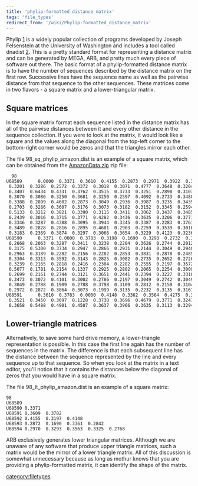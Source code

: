 ```yaml
---
title: 'phylip-formatted distance matrix'
tags: 'file_types'
redirect_from: '/wiki/Phylip-formatted_distance_matrix'
---
```

Phylip [1](https://evolution.genetics.washington.edu/phylip.html) is a
widely popular collection of programs developed by Joseph Felsenstein at
the University of Washington and includes a tool called dnadist
[2](https://evolution.genetics.washington.edu/phylip/doc/dnadist.html).
This is a pretty standard format for representing a distance matrix and
can be generated by MEGA, ARB, and pretty much every piece of software
out there. The basic format of a phylip-formatted distance matrix is to
have the number of sequences described by the distance matrix on the
first row. Successive lines have the sequence name as well as the
pairwise distance from that sequence to the other sequences. These
matrices come in two flavors - a square matrix and a lower-triangular
matrix.

## Square matrices

In the square matrix format each sequence listed in the distance matrix
has all of the pairwise distances between it and every other distance in
the sequence collection. If you were to look at the matrix, it would
look like a square and the values along the diagonal from the top-left
corner to the bottom-right corner would be zeros and that the triangles
mirror each other.

The file 98\_sq\_phylip\_amazon.dist is an example of a square matrix,
which can be obtained from the [
AmazonData.zip](https://mothur.s3.us-east-2.amazonaws.com/wiki/amazondata.zip) zip file:

      98
    U68589      0.0000  0.3371  0.3610  0.4155  0.2873  0.2971  0.3922  0.3093
     0.3201  0.3286  0.2572  0.3372  0.3018  0.3071  0.4777  0.3648  0.3204
     0.3407  0.6434  0.4331  0.3762  0.3515  0.3733  0.3251  0.2890  0.3103
     0.3070  0.3086  0.3250  0.3681  0.3250  0.2597  0.4092  0.2733  0.3488
     0.3388  0.2899  0.4602  0.2873  0.3049  0.2936  0.3987  0.3235  0.3439
     0.2703  0.3286  0.3607  0.3176  0.3073  0.3182  0.3152  0.3345  0.2594
     0.5133  0.3212  0.3821  0.3390  0.3115  0.3411  0.3062  0.3437  0.3485
     0.2439  0.3016  0.3715  0.3771  0.4282  0.3436  0.3635  0.3206  0.3771
     0.3346  0.3287  0.4388  0.3095  0.3944  0.3345  0.3387  0.2283  0.3761
     0.3489  0.2828  0.2816  0.2895  0.4601  0.2903  0.2259  0.3539  0.3016
     0.3183  0.2369  0.3874  0.3297  0.3066  0.3654  0.3229  0.4123  0.3236
    U68590      0.3371  0.0000  0.3783  0.3198  0.1690  0.3293  0.2732  0.3127
     0.2668  0.2063  0.3287  0.3411  0.3238  0.2204  0.3626  0.2744  0.2012
     0.3175  0.5300  0.3734  0.2947  0.2866  0.2931  0.2144  0.3049  0.2940
     0.2963  0.3189  0.2282  0.2156  0.2282  0.2853  0.3831  0.2878  0.2485
     0.3304  0.3313  0.3592  0.3143  0.2825  0.3082  0.2735  0.2652  0.2726
     0.3239  0.2165  0.2818  0.2416  0.2304  0.2282  0.2555  0.2197  0.3572
     0.5077  0.1781  0.2154  0.1337  0.2925  0.2802  0.2065  0.2254  0.3009
     0.2699  0.2161  0.2744  0.3121  0.3651  0.2441  0.2394  0.3227  0.3310
     0.3473  0.3072  0.4101  0.3002  0.2786  0.2197  0.3049  0.2742  0.3049
     0.3049  0.2788  0.1909  0.2788  0.3798  0.3109  0.2812  0.2159  0.3104
     0.2972  0.2872  0.3864  0.3073  0.1999  0.3135  0.2232  0.3135  0.3167
    U68591      0.3610  0.3783  0.0000  0.4148  0.3362  0.3564  0.4275  0.3227
     0.3521  0.3450  0.3697  0.1228  0.3730  0.3696  0.4679  0.3771  0.3241
     0.3658  0.5488  0.4901  0.4507  0.3637  0.3966  0.3635  0.3113  0.3294

## Lower-triangle matrices

Alternatively, to save some hard drive memory, a lower-triangle
representation is possible. In this case the first line again has the
number of sequences in the matrix. The difference is that each
subsequent line has the distance between the sequence represented by the
line and every sequence up to that sequence. So when you look at the
matrix in a text editor, you'll notice that it contains the distances
below the diagonal of zeros that you would have in a square matrix.

The file 98\_lt\_phylip\_amazon.dist is an example of a square matrix:

    98
    U68589
    U68590 0.3371
    U68591 0.3609  0.3782
    U68592 0.4155  0.3197  0.4148
    U68593 0.2872  0.1690  0.3361  0.2842
    U68594 0.2970  0.3293  0.3563  0.3325  0.2768

ARB exclusively generates lower triangular matrices. Although we are
unaware of any software that produce upper triangle matrices, such a
matrix would be the mirror of a lower triangle matrix. All of this
discussion is somewhat unnecessary because as long as mothur knows that
you are providing a phylip-formatted matrix, it can identify the shape
of the matrix.

[category:filetypes](Category:FileTypes)
